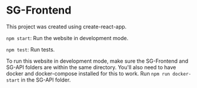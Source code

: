 # SG-Frontend

This project was created using create-react-app.

`npm start`: Run the website in development mode.

`npm test`: Run tests.

To run this website in development mode, make sure the SG-Frontend and SG-API folders are within the same directory. You'll also need to have docker and docker-compose installed for this to work. Run `npm run docker-start` in the SG-API folder.

